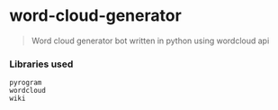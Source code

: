 # word-cloud-generator
>Word cloud generator bot written in python using wordcloud api
### Libraries used
```
pyrogram
wordcloud
wiki

```
